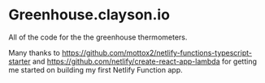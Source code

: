 # Greenhouse.clayson.io

All of the code for the the greenhouse thermometers. 


Many thanks to https://github.com/mottox2/netlify-functions-typescript-starter and https://github.com/netlify/create-react-app-lambda for getting me started on building my first Netlify Function app. 
